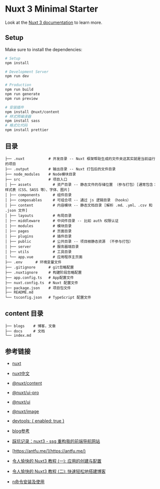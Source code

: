 # Nuxt 3 Minimal Starter

Look at the [Nuxt 3 documentation](https://nuxt.com/docs/getting-started/introduction) to learn more.

## Setup

Make sure to install the dependencies:

```bash
# Setup
npm install

# Development Server
npm run dev

# Production
npm run build
npm run generate
npm run preview

# 安装插件
npm install @nuxt/content
# 样式预编译器
npm install sass
# 格式化代码
npm install prettier

```

## 目录

```shell
├── .nuxt           # 开发目录 -- Nuxt 框架帮助生成的文件夹这其实就是当前运行的项目
├── .output         # 输出目录 -- Nuxt 打包后的文件目录
├── node_modules    # Node模块目录
├── src             # 项目入口
│ ├── assets          # 资产目录 -- 静态文件的存储位置 （参与打包）[通常包含：样式表（CSS、SASS 等）、字体、图片]
│ ├── components      # 组件目录
│ ├── composables     # 可组合项 -- 通过 js 逻辑目录 （hooks）
│ ├── content         # 内容模块 -- 静态文档目录 [解析 .md、.yml、.csv 和 .json 文件]
│ ├── layouts         # 布局目录
│ ├── middleware      # 中间件目录 -- 比如 auth 权限认证
│ ├── modules         # 模块目录
│ ├── pages           # 页面目录
│ ├── plugins         # 插件目录
│ ├── public          # 公共目录 -- 项目根静态资源 （不参与打包）
│ ├── server          # 服务器端目录
│ ├── utils           # 工具目录
│ └── app.vue         # 应用程序主页面
├── .env      # 环境变量文件
├── .gitignore      # git忽略配置
├── .nuxtignore     # 构建阶段忽略配置
├── app.config.ts   # App配置文件
├── nuxt.config.ts  # Nuxt 配置文件
├── package.json    # 项目包文件
├── README.md
└── tsconfig.json   # TypeScript 配置文件

```

## content 目录

```shell
├── blogs    # 博客，文章
├── docs     # 文档
└── index.md
```

## 参考链接

- [nuxt](https://nuxt.com/)
- [nuxt中文](https://ezdoc.cn/docs/nuxtjs)
- [@nuxt/content](https://content.nuxt.com/)
- [@nuxt/ui-pro](https://ui.nuxt.com/pro)
- [@nuxt/ui](https://ui.nuxt.com/)
- [@nuxt/image](https://image.nuxt.com/)
- [devtools: { enabled: true }](https://devtools.nuxt.com/)


- [blog参考](https://juejin.cn/post/7232120266804969528)
- [踩坑记录：nuxt3 - ssg 重构我的前端导航网站](https://juejin.cn/post/7249205118533009469)
- [https://antfu.me/](https://antfu.me/)


- [令人愉快的 Nuxt3 教程 (一): 应用的创建与配置](https://juejin.cn/post/7114476679598178312)
- [令人愉快的 Nuxt3 教程 (二): 快速轻松地搭建博客](https://juejin.cn/post/7117806971226423304)

- [n命令安装及使用](https://www.jianshu.com/p/037d2af25a03)
